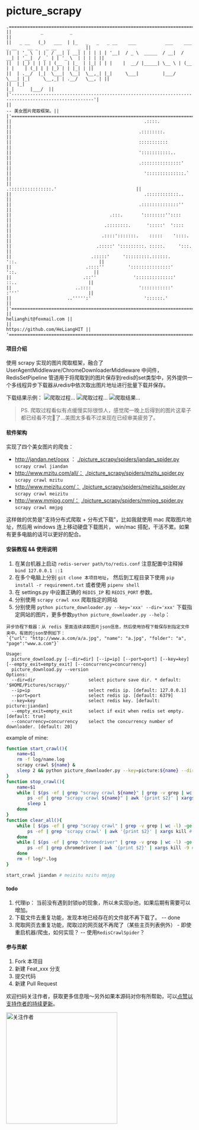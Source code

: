 # picture_scrapy
```
.=======================================================================================================.
||           _          _                                                                              ||
||   _ __   (_)   ___  | |_   _   _   _ __    ___           ___    ___   _ __    __ _   _ __    _   _  ||
||  | '_ \  | |  / __| | __| | | | | | '__|  / _ \  _____  / __|  / __| | '__|  / _` | | '_ \  | | | | ||
||  | |_) | | | | (__  | |_  | |_| | | |    |  __/ |_____| \__ \ | (__  | |    | (_| | | |_) | | |_| | ||
||  | .__/  |_|  \___|  \__|  \__,_| |_|     \___|         |___/  \___| |_|     \__,_| | .__/   \__, | ||
||  |_|                                                                                |_|      |___/  ||
|'-----------------------------------------------------------------------------------------------------'|
||                                                                                   -- 美女图片爬取框架。||
|'====================================================================================================='|
||                                                  .::::.                                             ||
||                                                .::::::::.                                           ||
||                                                :::::::::::                                          ||
||                                                ':::::::::::..                                       ||
||                                                .:::::::::::::::'                                    ||
||                                                  '::::::::::::::.`                                  ||
||                                                    .::::::::::::::::.'                              ||
||                                                  .::::::::::::..                                    ||
||                                                .::::::::::::::''                                    ||
||                                     .:::.       '::::::::''::::                                     ||
||                                   .::::::::.      ':::::'  '::::                                    ||
||                                  .::::':::::::.    :::::    '::::.                                  ||
||                                .:::::' ':::::::::. :::::.     ':::.                                 ||
||                              .:::::'     ':::::::::.::::::.      '::.                               ||
||                            .::::''         ':::::::::::::::'       '::.                             ||
||                           .::''              '::::::::::::::'        ::..                           ||
||                        ..::::                  ':::::::::::'         :'''`                          ||
||                     ..''''':'                    '::::::.'                                          ||
|'====================================================================================================='|
||                                                                              helianghit@foxmail.com ||
||                                                                       https://github.com/HeLiangHIT ||
'======================================================================================================='

```

#### 项目介绍

使用 scrapy 实现的图片爬取框架，融合了 UserAgentMiddleware/ChromeDownloaderMiddleware 中间件，RedisSetPipeline 管道用于将爬取到的图片保存到redis的set类型中，另外提供一个多线程异步下载器从redis中依次取出图片地址进行批量下载并保存。

下载结果示例：
![爬取过程...](img/scrapy.png)
![爬取过程...](img/download.png)
![爬取结果...](img/demo.png)

> PS. 爬取过程看似有点缓慢实际很惊人，感觉爬一晚上后得到的图片这辈子都已经看不完👀了...美图太多看不过来现在已经审美疲劳了。


#### 软件架构

实现了四个美女图片的爬虫：
+ http://jandan.net/ooxx ： [./picture_scrapy/spiders/jandan_spider.py](./picture_scrapy/spiders/jandan_spider.py)  `scrapy crawl jiandan`
+ http://www.mzitu.com/all/： [./picture_scrapy/spiders/mzitu_spider.py](./picture_scrapy/spiders/mzitu_spider.py)  `scrapy crawl mzitu`
+ http://www.meizitu.com/： [./picture_scrapy/spiders/meizitu_spider.py](./picture_scrapy/spiders/meizitu_spider.py)  `scrapy crawl meizitu`
+ http://www.mmjpg.com/： [./picture_scrapy/spiders/mmjpg_spider.py](./picture_scrapy/spiders/mmjpg_spider.py) `scrapy crawl mmjpg`

这样做的优势是"支持分布式爬取 + 分布式下载"，比如我就使用 mac 爬取图片地址，然后用 windows 连上移动硬盘下载图片， win/mac 搭配，干活不累。如果有更多电脑的话可以更好的配合。




#### 安装教程 && 使用说明

1. 在某台机器上启动 `redis-server path/to/redis.conf` 注意配置中注释掉 `bind 127.0.0.1 ::1`
2. 在多个电脑上分别 `git clone 本项目地址`， 然后到工程目录下使用 `pip install -r requirement.txt` 或者使用 `pipenv shell`
3. 在 settings.py 中设置正确的 `REDIS_IP` 和 `REDIS_PORT` 参数。
4. 分别使用 `scrapy crawl xxx` 爬取指定的网站
5. 分别使用 `python picture_downloader.py --key='xxx' --dir='xxx'` 下载指定网站的图片，更多参数`python picture_downloader.py --help`：
```
异步协程下载器：从 redis 里面连续读取图片json信息，然后使用协程下载保存到指定文件夹中。有效的json举例如下：
`{"url": "http://www.a.com/a/a.jpg", "name": "a.jpg", "folder": "a", "page":"www.a.com"}`

Usage:
  picture_download.py [--dir=dir] [--ip=ip] [--port=port] [--key=key] [--empty_exit=empty_exit] [--concurrency=concurrency]
  picture_download.py --version
Options:
  --dir=dir                    select picture save dir. * default: '$HOME/Pictures/scrapy/'
  --ip=ip                      select redis ip. [default: 127.0.0.1]
  --port=port                  select redis ip. [default: 6379]
  --key=key                    select redis key. [default: picture:jiandan]
  --empty_exit=empty_exit      select if exit when redis set empty. [default: true]
  --concurrency=concurrency    select the concurrency number of downloader. [default: 20]
```
example of mine: 
```sh
function start_crawl(){
    name=$1
    rm -f log/name.log
    scrapy crawl ${name} &
    sleep 2 && python picture_downloader.py --key=picture:${name} --dir=/Users/heliang/Pictures/scrapy/${name} --empty_exit=0 --concurrency=20
}
function stop_crawl(){
    name=$1
    while [ $(ps -ef | grep "scrapy crawl ${name}" | grep -v grep | wc -l) -ge 1 ]; do
        ps -ef | grep "scrapy crawl ${name}" | awk '{print $2}' | xargs kill # 停止爬虫
        sleep 1
    done
}
function clear_all(){
    while [ $(ps -ef | grep "scrapy crawl" | grep -v grep | wc -l) -ge 1 ]; do
        ps -ef | grep 'scrapy crawl' | awk '{print $2}' | xargs kill # 停止所有爬虫
    done
    while [ $(ps -ef | grep "chromedriver" | grep -v grep | wc -l) -ge 1 ]; do
        ps -ef | grep chromedriver | awk '{print $2}' | xargs kill -9 # 清理后台可能残留的 chromedriver 进程
    done
    rm -f log/*.log
}

start_crawl jiandan # meizitu mzitu mmjpg
```

#### todo

1. 代理ip： 当前没有遇到封锁ip的现象，所以未实现ip池，如果后期有需要可以增加。
2. 下载文件去重复功能，发现本地已经存在的文件就不再下载了。 -- done
3. 爬取网页去重复功能，爬取过的网页就不再爬了（某些主页列表例外） - 即使重启机器/爬虫，如何实现？ -- 使用`RedisCrawlSpider`？


#### 参与贡献

1. Fork 本项目
2. 新建 Feat_xxx 分支
3. 提交代码
4. 新建 Pull Request

欢迎扫码关注作者，获取更多信息哦～另外如果本源码对你有所帮助，可以[点赞以支持作者的持续更新](./img/URgood.jpg)。

<img src="./img/owner.jpg" width = "300" height = "300" alt="关注作者" align=center />

